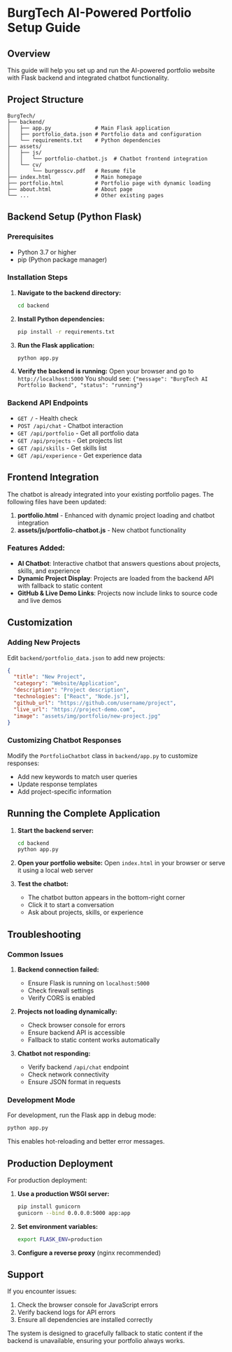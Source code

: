 # BurgTech AI-Powered Portfolio Setup Guide

## Overview
This guide will help you set up and run the AI-powered portfolio website with Flask backend and integrated chatbot functionality.

## Project Structure
```
BurgTech/
├── backend/
│   ├── app.py              # Main Flask application
│   ├── portfolio_data.json # Portfolio data and configuration
│   └── requirements.txt    # Python dependencies
├── assets/
│   ├── js/
│   │   └── portfolio-chatbot.js  # Chatbot frontend integration
│   └── cv/
│       └── burgesscv.pdf   # Resume file
├── index.html              # Main homepage
├── portfolio.html          # Portfolio page with dynamic loading
├── about.html              # About page
└── ...                     # Other existing pages
```

## Backend Setup (Python Flask)

### Prerequisites
- Python 3.7 or higher
- pip (Python package manager)

### Installation Steps

1. **Navigate to the backend directory:**
   ```bash
   cd backend
   ```

2. **Install Python dependencies:**
   ```bash
   pip install -r requirements.txt
   ```

3. **Run the Flask application:**
   ```bash
   python app.py
   ```

4. **Verify the backend is running:**
   Open your browser and go to `http://localhost:5000`
   You should see: `{"message": "BurgTech AI Portfolio Backend", "status": "running"}`

### Backend API Endpoints

- `GET /` - Health check
- `POST /api/chat` - Chatbot interaction
- `GET /api/portfolio` - Get all portfolio data
- `GET /api/projects` - Get projects list
- `GET /api/skills` - Get skills list
- `GET /api/experience` - Get experience data

## Frontend Integration

The chatbot is already integrated into your existing portfolio pages. The following files have been updated:

1. **portfolio.html** - Enhanced with dynamic project loading and chatbot integration
2. **assets/js/portfolio-chatbot.js** - New chatbot functionality

### Features Added:

- **AI Chatbot**: Interactive chatbot that answers questions about projects, skills, and experience
- **Dynamic Project Display**: Projects are loaded from the backend API with fallback to static content
- **GitHub & Live Demo Links**: Projects now include links to source code and live demos

## Customization

### Adding New Projects
Edit `backend/portfolio_data.json` to add new projects:

```json
{
  "title": "New Project",
  "category": "Website/Application",
  "description": "Project description",
  "technologies": ["React", "Node.js"],
  "github_url": "https://github.com/username/project",
  "live_url": "https://project-demo.com",
  "image": "assets/img/portfolio/new-project.jpg"
}
```

### Customizing Chatbot Responses
Modify the `PortfolioChatbot` class in `backend/app.py` to customize responses:

- Add new keywords to match user queries
- Update response templates
- Add project-specific information

## Running the Complete Application

1. **Start the backend server:**
   ```bash
   cd backend
   python app.py
   ```

2. **Open your portfolio website:**
   Open `index.html` in your browser or serve it using a local web server

3. **Test the chatbot:**
   - The chatbot button appears in the bottom-right corner
   - Click it to start a conversation
   - Ask about projects, skills, or experience

## Troubleshooting

### Common Issues

1. **Backend connection failed:**
   - Ensure Flask is running on `localhost:5000`
   - Check firewall settings
   - Verify CORS is enabled

2. **Projects not loading dynamically:**
   - Check browser console for errors
   - Ensure backend API is accessible
   - Fallback to static content works automatically

3. **Chatbot not responding:**
   - Verify backend `/api/chat` endpoint
   - Check network connectivity
   - Ensure JSON format in requests

### Development Mode

For development, run the Flask app in debug mode:
```bash
python app.py
```

This enables hot-reloading and better error messages.

## Production Deployment

For production deployment:

1. **Use a production WSGI server:**
   ```bash
   pip install gunicorn
   gunicorn --bind 0.0.0.0:5000 app:app
   ```

2. **Set environment variables:**
   ```bash
   export FLASK_ENV=production
   ```

3. **Configure a reverse proxy** (nginx recommended)

## Support

If you encounter issues:
1. Check the browser console for JavaScript errors
2. Verify backend logs for API errors
3. Ensure all dependencies are installed correctly

The system is designed to gracefully fallback to static content if the backend is unavailable, ensuring your portfolio always works.
